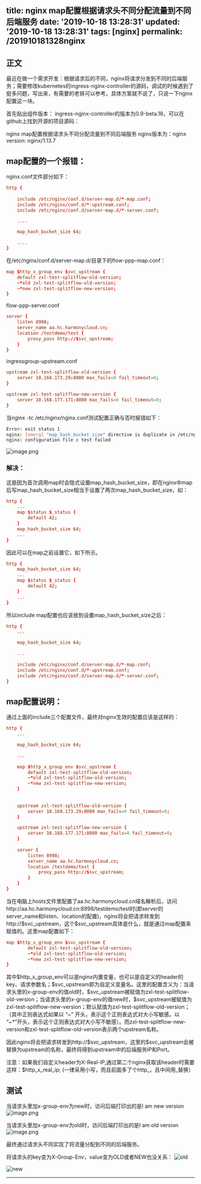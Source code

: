 title: nginx map配置根据请求头不同分配流量到不同后端服务
date: '2019-10-18 13:28:31'
updated: '2019-10-18 13:28:31'
tags: [nginx]
permalink: /201910181328nginx
---

## 正文

最近在做一个需求开发：根据请求后的不同，nginx将请求分发到不同的后端服务；需要修改kubernetes的ingress-nginx-controller的源码，调试的时候遇到了挺多问题，写出来，有需要的老铁可以参考。具体方案就不说了，只说一下nginx配置这一块。

首先贴出组件版本：
ingress-nginx-controller的版本为0.9-beta.18，可以在github上找到开源的项目源码：

nginx map配置根据请求头不同分配流量到不同后端服务
nginx版本为：nginx version: nginx/1.13.7

## map配置的一个报错：
nginx.conf文件部分如下：
```conf
http {
	
    include /etc/nginx/conf.d/server-map.d/*-map.conf;
    include /etc/nginx/conf.d/*-upstream.conf;
    include /etc/nginx/conf.d/server-map.d/*-server.conf;

	....

    map_hash_bucket_size 64;

	....
}
```
在/etc/nginx/conf.d/server-map.d/目录下的flow-ppp-map.conf：
```conf
map $http_x_group_env $svc_upstream {
	default zxl-test-splitflow-old-version;
	~*old zxl-test-splitflow-old-version;
	~*new zxl-test-splitflow-new-version;
}
```

flow-ppp-server.conf
```conf
server {
	listen 8998;
	server_name aa.hc.harmonycloud.cn;
	location /testdemo/test {
		proxy_pass http://$svc_upstream;
	}
}
```

ingressgroup-upstream.conf
```conf
upstream zxl-test-splitflow-old-version {
	server 10.168.173.29:8080 max_fails=0 fail_timeout=0;
}

upstream zxl-test-splitflow-new-version {
	server 10.168.177.171:8080 max_fails=0 fail_timeout=0;
}
```
当nginx -tc /etc/nginx/nginx.conf测试配置正确与否时报错如下：
```sh
Error: exit status 1
nginx: [emerg] "map_hash_bucket_size" directive is duplicate in /etc/nginx/nginx.conf:60
nginx: configuration file c test failed
```

![image.png](https://imgconvert.csdnimg.cn/aHR0cHM6Ly91cGxvYWQtaW1hZ2VzLmppYW5zaHUuaW8vdXBsb2FkX2ltYWdlcy85MTM0NzYzLWY2M2FhYmQ1ZmEyM2U1NGIucG5n?x-oss-process=image/format,png)

### 解决：

这是因为首次调用map时会隐式设置map_hash_bucket_size，即在nginx中map后写map_hash_bucket_size相当于设置了两次map_hash_bucket_size，如：
```conf
http {
    ...
    map $status $_status {
        default 42;
    }
    map_hash_bucket_size 64;
    ...
}
```
因此可以在map之前设置它，如下所示。
```conf
http {
    map_hash_bucket_size 64;
    ...
    map $status $_status {
        default 42;
    }
    ...
}
```
所以include map配置也应该放到设置map_hash_bucket_size之后：
```conf
http {
	...

    map_hash_bucket_size 64;

	...
	
	include /etc/nginx/conf.d/server-map.d/*-map.conf;
    include /etc/nginx/conf.d/*-upstream.conf;
    include /etc/nginx/conf.d/server-map.d/*-server.conf;
}
```

## map配置说明：

通过上面的include三个配置文件，最终对nginx生效的配置应该是这样的：

```conf
http {
	...

    map_hash_bucket_size 64;

	...
	
	map $http_x_group_env $svc_upstream {
		default zxl-test-splitflow-old-version;
		~*old zxl-test-splitflow-old-version;
		~*new zxl-test-splitflow-new-version;
	}
	
	
    upstream zxl-test-splitflow-old-version {
		server 10.168.173.29:8080 max_fails=0 fail_timeout=0;
	}

	upstream zxl-test-splitflow-new-version {
		server 10.168.177.171:8080 max_fails=0 fail_timeout=0;
	}
	
    server {
		listen 8998;
		server_name aa.hc.harmonycloud.cn;
		location /testdemo/test {
			proxy_pass http://$svc_upstream;
		}
	}
}
```
当在电脑上hosts文件里配置了aa.hc.harmonycloud.cn域名解析后，访问http://aa.hc.harmonycloud.cn:8998/testdemo/test时(即server的server_name和listen、location的配置)，nginx将会把请求转发到http://\$svc_upstream，这个$svc_upstream具体是什么，就是通过map配置来赋值的。这里map配置如下：
```conf
map $http_x_group_env $svc_upstream {
		default zxl-test-splitflow-old-version;
		~*old zxl-test-splitflow-old-version;
		~*new zxl-test-splitflow-new-version;
}
```
其中\$http_x_group_env可以是nginx内置变量，也可以是自定义的header的key、请求参数名；\$svc_upstream即为自定义变量名。这里的配置含义为：当请求头里的x-group-env的值old时，\$svc_upstream被赋值为zxl-test-splitflow-old-version；当请求头里的x-group-env的值new时，\$svc_upstream被赋值为zxl-test-splitflow-new-version；默认赋值为zxl-test-splitflow-old-version；
（其中正则表达式如果以 “~” 开头，表示这个正则表达式对大小写敏感。以 “~*”开头，表示这个正则表达式对大小写不敏感）。而zxl-test-splitflow-new-version和zxl-test-splitflow-old-version表示两个upstream名称。

因此nginx将会把请求转发到http://\$svc_upstream，这里的$svc_upstream会被替换为upstream的名称，最终将得到upstream中的后端服务IP和Port。

注意：如果我们自定义header为X-Real-IP,通过第二个nginx获取该header时需要这样：$http_x_real_ip; (一律采用小写，而且前面多了个http_，且中间用_替换）

## 测试

当请求头里加x-group-env为new时，访问后端打印出的是I am new version
![image.png](https://imgconvert.csdnimg.cn/aHR0cHM6Ly91cGxvYWQtaW1hZ2VzLmppYW5zaHUuaW8vdXBsb2FkX2ltYWdlcy85MTM0NzYzLTk0MmViMzQ3MzFiMmJlYTcucG5n?x-oss-process=image/format,png)

当请求头里加x-group-env为old时，访问后端打印出的是I am old version
![image.png](https://imgconvert.csdnimg.cn/aHR0cHM6Ly91cGxvYWQtaW1hZ2VzLmppYW5zaHUuaW8vdXBsb2FkX2ltYWdlcy85MTM0NzYzLTk2MGE2ZGNhMTU5NzFlOWMucG5n?x-oss-process=image/format,png)

最终通过请求头不同实现了将流量分配到不同的后端服务。

将请求头的key变为X-Group-Env，value变为OLD或者NEW也没关系：
![old](https://imgconvert.csdnimg.cn/aHR0cHM6Ly91cGxvYWQtaW1hZ2VzLmppYW5zaHUuaW8vdXBsb2FkX2ltYWdlcy85MTM0NzYzLTg0YTRiZGUxOThmNTgxMTkucG5n?x-oss-process=image/format,png)


![new](https://imgconvert.csdnimg.cn/aHR0cHM6Ly91cGxvYWQtaW1hZ2VzLmppYW5zaHUuaW8vdXBsb2FkX2ltYWdlcy85MTM0NzYzLTFlN2RkN2RhYmI0YTdhMzEucG5n?x-oss-process=image/format,png)








---------
